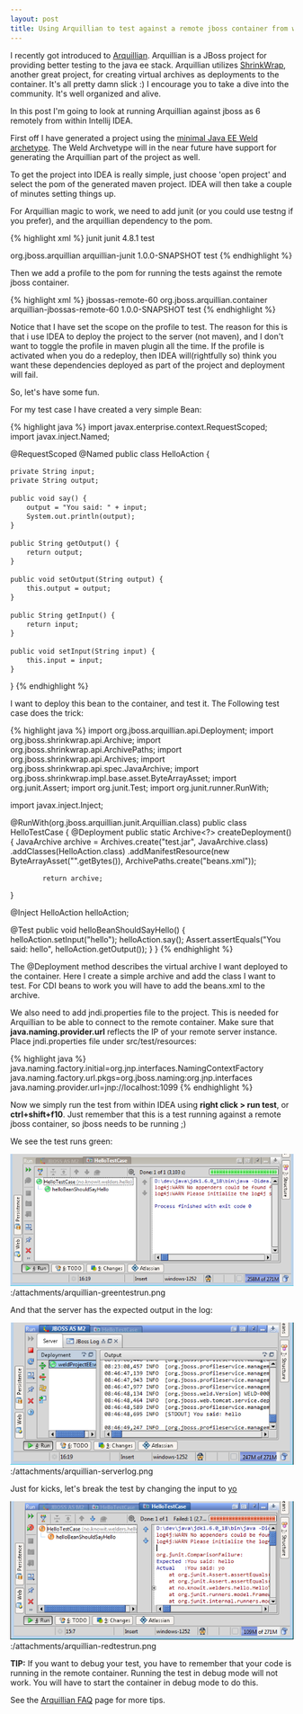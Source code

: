 ```yaml
---
layout: post
title: Using Arquillian to test against a remote jboss container from within IDEA
---
```


I recently got introduced to [Arquillian](http://community.jboss.org/docs/DOC-14376?uniqueTitle=false). Arquillian is a JBoss project for providing better testing to the java ee stack.
Arquillian utilizes [ShrinkWrap](http://community.jboss.org/docs/DOC-14138), another great project, for creating virtual archives as deployments to the container.
It's all pretty damn slick :)
I encourage you to take a dive into the community. It's well organized and alive.

In this post I'm going to look at running Arquillian against jboss as 6 remotely from within Intellij IDEA.

First off I have generated a project using the [minimal Java EE Weld archetype](http://seamframework.org/Documentation/WeldQuickstartForMavenUsers). The Weld Archvetype will in the near future have support for generating the Arquillian part of the project as well.

To get the project into IDEA is really simple, just choose 'open project' and select the pom of the generated maven project.
IDEA will then take a couple of minutes setting things up.

For Arquillian magic to work, we need to add junit (or you could use testng if you prefer), and the arquillian dependency to the pom.

{% highlight xml %}
<dependency>
	<groupId>junit</groupId>
	<artifactId>junit</artifactId>
	<version>4.8.1</version>
	<scope>test</scope>
</dependency>

<dependency>
	<groupId>org.jboss.arquillian</groupId>
	<artifactId>arquillian-junit</artifactId>
	<version>1.0.0-SNAPSHOT</version>
	<scope>test</scope>
</dependency>
{% endhighlight %}

Then we add a profile to the pom for running the tests against the remote jboss container.

{% highlight xml %}
<profiles>
	<profile>
		<id>jbossas-remote-60</id>
		<dependencies>
			<dependency>
				<groupId>org.jboss.arquillian.container</groupId>
				<artifactId>arquillian-jbossas-remote-60</artifactId>
				<version>1.0.0-SNAPSHOT</version>
				<scope>test</scope>
			</dependency>
		</dependencies>
	</profile>
</profiles>
{% endhighlight %}

Notice that I have set the scope on the profile to test.
The reason for this is that i use IDEA to deploy the project to the server (not maven), and I don't want to toggle the profile in maven plugin all the time.
If the profile is activated when you do a redeploy, then IDEA will(rightfully so) think you want these dependencies deployed as part of the project and deployment will fail.

So, let's have some fun.

For my test case I have created a very simple Bean:

{% highlight java %}
import javax.enterprise.context.RequestScoped;
import javax.inject.Named;

@RequestScoped
@Named
public class HelloAction {

    private String input;
    private String output;

    public void say() {
        output = "You said: " + input;
		System.out.println(output);
    }

    public String getOutput() {
        return output;
    }

    public void setOutput(String output) {
        this.output = output;
    }

    public String getInput() {
        return input;
    }

    public void setInput(String input) {
        this.input = input;
    }
}
{% endhighlight %}

I want to deploy this bean to the container, and test it. The Following test case does the trick:

{% highlight java %}
import org.jboss.arquillian.api.Deployment;
import org.jboss.shrinkwrap.api.Archive;
import org.jboss.shrinkwrap.api.ArchivePaths;
import org.jboss.shrinkwrap.api.Archives;
import org.jboss.shrinkwrap.api.spec.JavaArchive;
import org.jboss.shrinkwrap.impl.base.asset.ByteArrayAsset;
import org.junit.Assert;
import org.junit.Test;
import org.junit.runner.RunWith;

import javax.inject.Inject;

@RunWith(org.jboss.arquillian.junit.Arquillian.class)
public class HelloTestCase {
   @Deployment
   public static Archive<?> createDeployment() {
            JavaArchive archive = Archives.create("test.jar", JavaArchive.class)
                 .addClasses(HelloAction.class)
                 .addManifestResource(new ByteArrayAsset("<beans></beans>".getBytes()),
                                 ArchivePaths.create("beans.xml"));

            return archive;
   }

   @Inject
   HelloAction helloAction;


   @Test
   public void helloBeanShouldSayHello() {
       helloAction.setInput("hello");
       helloAction.say();
       Assert.assertEquals("You said: hello", helloAction.getOutput());
   }
}
{% endhighlight %}

The @Deployment method describes the virtual archive I want deployed to the container.
Here I create a simple archive and add the class I want to test.
For CDI beans to work you will have to add the beans.xml to the archive.

We also need to add jndi.properties file to the project. This is needed for Arquillian to be able to connect to the remote container. Make sure that **java.naming.provider.url** reflects the IP of your remote server instance.
Place jndi.properties file under src/test/resources:

{% highlight java %}
java.naming.factory.initial=org.jnp.interfaces.NamingContextFactory
java.naming.factory.url.pkgs=org.jboss.naming:org.jnp.interfaces
java.naming.provider.url=jnp://localhost:1099
{% endhighlight %}

Now we simply run the test from within IDEA using **right click &gt; run test**, or **ctrl+shift+f10**.
Just remember that this is a test running against a remote jboss container, so jboss needs to be running ;)

We see the test runs green:

![](/attachments/arquillian-greentestrun.png):/attachments/arquillian-greentestrun.png

And that the server has the expected output in the log:

![](/attachments/arquillian-serverlog.png):/attachments/arquillian-serverlog.png

Just for kicks, let's break the test by changing the input to [yo]()

![](/attachments/arquillian-redtestrun.png):/attachments/arquillian-redtestrun.png

**TIP:** If you want to debug your test, you have to remember that your code is running in the remote container. Running the test in debug mode will not work. You will have to start the container in debug mode to do this.

See the [Arquillian FAQ](http://community.jboss.org/en/arquillian/faq) page for more tips.
